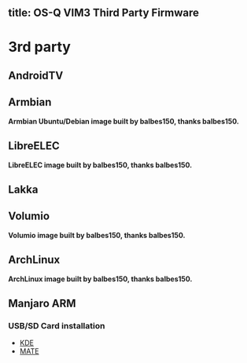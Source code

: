 title: OS-Q VIM3 Third Party Firmware
---

# 3rd party
## AndroidTV

## Armbian
**Armbian Ubuntu/Debian image built by balbes150, thanks balbes150.**

## LibreELEC
**LibreELEC image built by balbes150, thanks balbes150.**

## Lakka

## Volumio
**Volumio image built by balbes150, thanks balbes150.**

## ArchLinux
**ArchLinux image built by balbes150, thanks balbes150.**

## Manjaro ARM
### USB/SD Card installation
* [KDE](https://osdn.net/projects/manjaro-arm/storage/vim3/kde/)
* [MATE](https://osdn.net/projects/manjaro-arm/storage/vim3/mate/)

